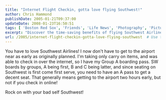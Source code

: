 ```yaml
---
title: "Internet Flight Checkin, gotta love flying Southwest!"
author: Chris Hammond
publishDate: 2005-01-21T09:37:00
updateDate: 2008-01-23T16:50:51
tags: [ 'Boston Red Sox', 'Friends', 'Life News', 'Photography', 'Pictures', 'Places to See', 'SEO', 'Technology' ]
excerpt: "Discover the time-saving benefits of flying Southwest Airlines! Check in online for a Group A boarding pass and avoid the airport rush for a better seat. Fly stress-free with Southwest!"
url: /2005/internet-flight-checkin-gotta-love-flying-southwest  # Use the generated URL with year
---
```

<P>You have to love Southwest Airlines! I now don't have to get to the airport near as early as originally planned. I'm taking only carry on items, and was able to check in over the internet, so I have my Group A boarding pass. SW boards by groups, A being first, B and C being latter, and since seating on Southwest is first come first serve, you need to have an A pass to get a decent seat. That generally means getting to the airport two hours early, but not if you check in online!</P> <P>Rock on with your bad self Southwest!</P>


